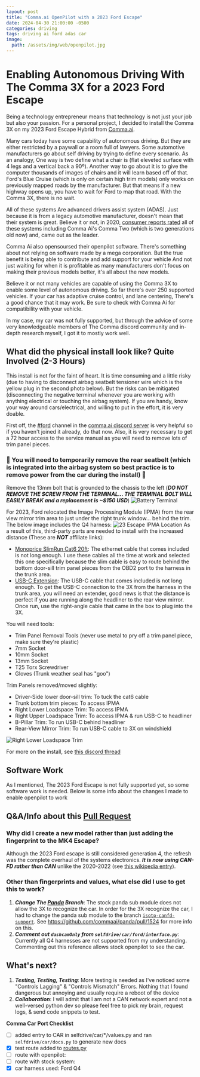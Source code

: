 ```yaml
---
layout: post
title: "Comma.ai OpenPilot with a 2023 Ford Escape"
date: 2024-04-30 21:00:00 -0500
categories: driving
tags: driving ai ford adas car
image:
  path: /assets/img/web/openpilot.jpg
---
```


# Enabling Autonomous Driving With The Comma 3X for a 2023 Ford Escape
Being a technology entrepreneur means that technology is not just your job but also your passion. For a personal project, I decided to install the Comma 3X on my 2023 Ford Escape Hybrid from [Comma.ai](https://comma.ai).

Many cars today have some capability of autonomous driving. But they are either restricted by a paywall or a room full of lawyers. Some automotive manufacturers go about self driving by trying to define every scenario. As an analogy, One way is two define what a chair is (flat eleveted surface with 4 legs and a vertical back a 90º). Another way to go about it is to give the computer thousands of images of chairs and it will learn based off of that. Ford's Blue Cruise (which is only on certain high trim models) only works on previously mapped roads by the manufacturer. But that means if a new highway opens up, you have to wait for Ford to map that road. With the Comma 3X, there is no wait. 

All of these systems Are advanced drivers assist system (ADAS). Just because it is from a legacy automotive manufacturer, doesn't mean that their system is great. Believe it or not, in 2020, [consumer reports rated](https://data.consumerreports.org/wp-content/uploads/2020/11/consumer-reports-active-driving-assistance-systems-november-16-2020.pdf) all of these systems including Comma Ai's Comma Two (which is two generations old now) and, came out as the leader.

Comma Ai also opensoursed their openpilot software. There's something about not relying on software made by a mega corporation. But the true benefit is being able to contribute and add support for your vehicle And not just waiting for when it is profitable as many manufacturers don't focus on making their previous models better, it's all about the new models.

Believe it or not many vehicles are capable of using the Comma 3X to enable some level of autonomous driving. So far there's over 250 supported vehicles. If your car has adaptive cruise control, and lane centering, There's a good chance that it may work. Be sure to check with Comma Ai for compatibility with your vehicle.

In my case, my car was not fully supported, but through the advice of some very knowledgeable members of The Comma discord community and in-depth research myself, I got it to mostly work well.

## What did the physical install look like? Quite Involved (2-3 Hours)

This install is not for the faint of heart. It is time consuming and a little risky (due to having to disconnect airbag seatbelt tensioner wire which is the yellow plug in the second photo below). But the risks can be mitigated (disconnecting the negative terminal whenever you are working with anything electrical or touching the airbag system). If you are handy, know your way around cars/electrical, and willing to put in the effort, it is very doable.

First off, the [#ford](https://discord.com/channels/469524606043160576/539096103468007424) channel in the [comma.ai discord server](https://discord.comma.ai/) is very helpful so if you haven't joined it already, do that now. Also, it is very necessary to get a 72 hour access to the service manual as you will need to remove lots of trim panel pieces. 

### 🚨 You will need to temporarily remove the rear seatbelt (which is integrated into the airbag system so best practice is to remove power from the car during the install) 🚨 
Remove the 13mm bolt that is grounded to the chassis to the left (**_DO NOT REMOVE THE SCREW FROM THE TERMINAL... THE TERMINAL BOLT WILL EASILY BREAK and a replacement is ~$150 USD_**)
![Battery Terminal](https://media.discordapp.net/attachments/539096103468007424/1225198432315117679/SCR-20240403-pgmk.png?ex=6632b6f5&is=66316575&hm=f1ebf28aa727773ac0082b6a89b6a4d62dbf9f47d42a0e8a8f819f72c943cb5a&=&format=webp&quality=lossless&width=1936&height=1240)

For 2023, Ford relocated the Image Processing Module (IPMA) from the rear view mirror trim area to just under the right trunk window... behind the trim. The below image includes the Q4 harness:
![23 Escape IPMA Location](https://media.discordapp.net/attachments/539096103468007424/1225198433061699674/IMG_0466.jpeg?ex=6632b6f5&is=66316575&hm=4048f0ff3781a3e6c8eaad89512bcca329366f98e73f82d71919c08c7e1e562c&=&format=webp&width=1762&height=1322)
As a result of this, third-party parts are needed to install with the increased distance (These are _**NOT**_ affiliate links):

- [Monoprice SlimRun Cat6 20ft](https://a.co/d/1rpjkyc): The ethernet cable that comes included is not long enough. I use these cables all the time at work and selected this one specifically because the slim cable is easy to route behind the bottom door-sill trim panel pieces from the OBD2 port to the harness in the trunk area.
- [USB-C Extension](https://a.co/d/cuiEBux): The USB-C cable that comes included is not long enough. To get the USB-C connection to the 3X from the harness in the trunk area, you will need an extender, good news is that the distance is perfect if you are running along the headliner to the rear view mirror. Once run, use the right-angle cable that came in the box to plug into the 3X.

You will need tools:
- Trim Panel Removal Tools (never use metal to pry off a trim panel piece, make sure they're plastic)
- 7mm Socket 
- 10mm Socket
- 13mm Socket 
- T25 Torx Screwdriver
- Gloves (Trunk weather seal has "goo")

Trim Panels removed/moved slightly:
- Driver-Side lower door-sill trim: To tuck the cat6 cable
- Trunk bottom trim pieces: To access IPMA
- Right Lower Loadspace Trim: To access IPMA
- Right Upper Loadspace Trim: To access IPMA & run USB-C to headliner
- B-Pillar Trim: To run USB-C behind headliner
- Rear-View Mirror Trim: To run USB-C cable to 3X on windshield

![Right Lower Loadspace Trim](https://media.discordapp.net/attachments/539096103468007424/1225198431568527511/SCR-20240403-pein.jpeg?ex=6632b6f5&is=66316575&hm=b5b4c12db907b16655da1c74cb69c12dbb4ec8ed6637473b70a427d0cc8e79e7&=&format=webp&width=1988&height=1322)

For more on the install, see [this discord thread](https://discord.com/channels/469524606043160576/539096103468007424/1225198431312679126)

## Software Work
As I mentioned, The 2023 Ford Escape is not fully supported yet, so some software work is needed. Below is some info about the changes I made to enable openpilot to work

## Q&A/Info about this [Pull Request](https://github.com/commaai/openpilot/pull/32319)

### Why did I create a new model rather than just adding the fingerprint to the MK4 Escape?
Although the 2023 Ford escape is still considered generation 4, the refresh was the complete overhaul of the systems electronics. _**It is now using CAN-FD rather than CAN**_ unlike the 2020-2022 (see [this wikipedia entry](https://en.wikipedia.org/wiki/Ford_Escape#2023_refresh)). 

### Other than fingerprints and values, what else did I use to get this to work?

1. **_Change The [Panda](https://github.com/commaai/panda) Branch_**: The stock panda sub module does not allow the 3X to recognize the car. In order for the 3X recognize the car, I had to change the panda sub module to the branch [`isotp-canfd-support`](https://github.com/commaai/panda/tree/isotp-canfd-support). See https://github.com/commaai/panda/pull/1524 for more info on this.
2. _**Comment out `dashcamOnly` from `selfdrive/car/ford/interface.py`**_: Currently all Q4 harnesses are not supported from my understanding. Commenting out this reference allows stock openpilot to see the car.

## What's next?

1. **_Testing, Testing, Testing_**: More testing is needed as I've noticed some "Controls Lagging" & "Controls Mismatch" Errors. Nothing that I found dangerous but annoying and usually require a reboot of the device
2. **_Collaboration_**: I will admit that I am not a CAN network expert and not a well-versed python dev so please feel free to pick my brain, request logs, & send code snippets to test. 

**Comma Car Port Checklist**

- [ ] added entry to CAR in selfdrive/car/*/values.py and ran `selfdrive/car/docs.py` to generate new docs
- [x] test route added to [routes.py](https://github.com/commaai/openpilot/blob/master/selfdrive/car/tests/routes.py)
- [ ] route with openpilot:
- [ ] route with stock system:
- [x] car harness used: Ford Q4
